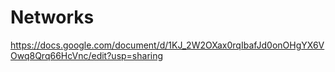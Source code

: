 # Networks
https://docs.google.com/document/d/1KJ_2W2OXax0rqIbafJd0onOHgYX6VOwq8Qrq66HcVnc/edit?usp=sharing
